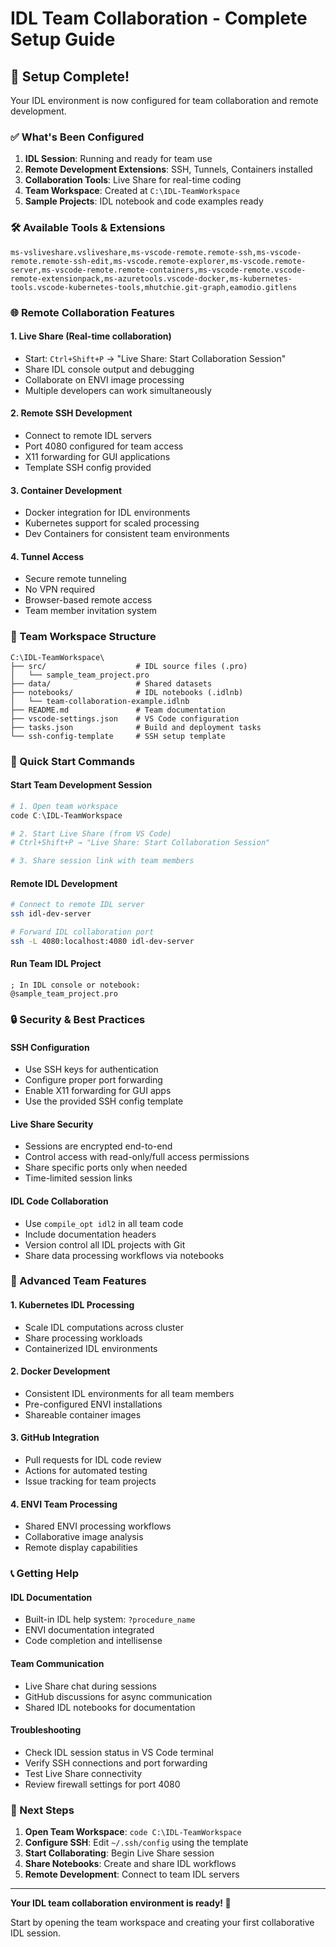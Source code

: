 # IDL Team Collaboration - Complete Setup Guide

## 🚀 Setup Complete!

Your IDL environment is now configured for team collaboration and remote development.

### ✅ What's Been Configured

1. **IDL Session**: Running and ready for team use
2. **Remote Development Extensions**: SSH, Tunnels, Containers installed
3. **Collaboration Tools**: Live Share for real-time coding
4. **Team Workspace**: Created at `C:\IDL-TeamWorkspace`
5. **Sample Projects**: IDL notebook and code examples ready

### 🛠️ Available Tools & Extensions

```vscode-extensions
ms-vsliveshare.vsliveshare,ms-vscode-remote.remote-ssh,ms-vscode-remote.remote-ssh-edit,ms-vscode.remote-explorer,ms-vscode.remote-server,ms-vscode-remote.remote-containers,ms-vscode-remote.vscode-remote-extensionpack,ms-azuretools.vscode-docker,ms-kubernetes-tools.vscode-kubernetes-tools,mhutchie.git-graph,eamodio.gitlens
```

### 🌐 Remote Collaboration Features

#### 1. **Live Share (Real-time collaboration)**
- Start: `Ctrl+Shift+P` → "Live Share: Start Collaboration Session"
- Share IDL console output and debugging
- Collaborate on ENVI image processing
- Multiple developers can work simultaneously

#### 2. **Remote SSH Development**
- Connect to remote IDL servers
- Port 4080 configured for team access
- X11 forwarding for GUI applications
- Template SSH config provided

#### 3. **Container Development** 
- Docker integration for IDL environments
- Kubernetes support for scaled processing
- Dev Containers for consistent team environments

#### 4. **Tunnel Access**
- Secure remote tunneling
- No VPN required
- Browser-based remote access
- Team member invitation system

### 📁 Team Workspace Structure

```
C:\IDL-TeamWorkspace\
├── src/                    # IDL source files (.pro)
│   └── sample_team_project.pro
├── data/                   # Shared datasets
├── notebooks/              # IDL notebooks (.idlnb)
│   └── team-collaboration-example.idlnb
├── README.md               # Team documentation
├── vscode-settings.json    # VS Code configuration
├── tasks.json              # Build and deployment tasks
└── ssh-config-template     # SSH setup template
```

### 🔧 Quick Start Commands

#### Start Team Development Session
```powershell
# 1. Open team workspace
code C:\IDL-TeamWorkspace

# 2. Start Live Share (from VS Code)
# Ctrl+Shift+P → "Live Share: Start Collaboration Session"

# 3. Share session link with team members
```

#### Remote IDL Development
```bash
# Connect to remote IDL server
ssh idl-dev-server

# Forward IDL collaboration port
ssh -L 4080:localhost:4080 idl-dev-server
```

#### Run Team IDL Project
```idl
; In IDL console or notebook:
@sample_team_project.pro
```

### 🔒 Security & Best Practices

#### SSH Configuration
- Use SSH keys for authentication
- Configure proper port forwarding
- Enable X11 forwarding for GUI apps
- Use the provided SSH config template

#### Live Share Security
- Sessions are encrypted end-to-end
- Control access with read-only/full access permissions
- Share specific ports only when needed
- Time-limited session links

#### IDL Code Collaboration
- Use `compile_opt idl2` in all team code
- Include documentation headers
- Version control all IDL projects with Git
- Share data processing workflows via notebooks

### 🚀 Advanced Team Features

#### 1. **Kubernetes IDL Processing**
- Scale IDL computations across cluster
- Share processing workloads
- Containerized IDL environments

#### 2. **Docker Development**
- Consistent IDL environments for all team members
- Pre-configured ENVI installations
- Shareable container images

#### 3. **GitHub Integration**
- Pull requests for IDL code review
- Actions for automated testing
- Issue tracking for team projects

#### 4. **ENVI Team Processing**
- Shared ENVI processing workflows
- Collaborative image analysis
- Remote display capabilities

### 📞 Getting Help

#### IDL Documentation
- Built-in IDL help system: `?procedure_name`
- ENVI documentation integrated
- Code completion and intellisense

#### Team Communication
- Live Share chat during sessions
- GitHub discussions for async communication
- Shared IDL notebooks for documentation

#### Troubleshooting
- Check IDL session status in VS Code terminal
- Verify SSH connections and port forwarding
- Test Live Share connectivity
- Review firewall settings for port 4080

### 🎯 Next Steps

1. **Open Team Workspace**: `code C:\IDL-TeamWorkspace`
2. **Configure SSH**: Edit `~/.ssh/config` using the template
3. **Start Collaborating**: Begin Live Share session
4. **Share Notebooks**: Create and share IDL workflows
5. **Remote Development**: Connect to team IDL servers

---

**Your IDL team collaboration environment is ready! 🎉**

Start by opening the team workspace and creating your first collaborative IDL session.